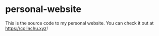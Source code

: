 # personal-website
This is the source code to my personal website. You can check it out at https://colinchu.xyz!
